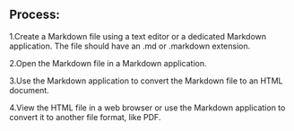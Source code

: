 ## Process:

1.Create a Markdown file using a text editor or a dedicated Markdown application. The file should have an .md or .markdown extension.

2.Open the Markdown file in a Markdown application.

3.Use the Markdown application to convert the Markdown file to an HTML document.

4.View the HTML file in a web browser or use the Markdown application to convert it to another file format, like PDF.
